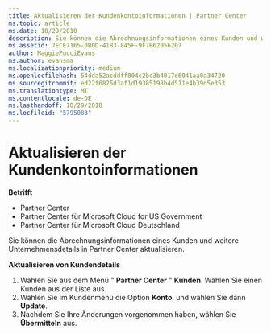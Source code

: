 ```yaml
---
title: Aktualisieren der Kundenkontoinformationen | Partner Center
ms.topic: article
ms.date: 10/29/2018
description: Sie können die Abrechnungsinformationen eines Kunden und weitere Unternehmensdetails in Partner Center aktualisieren.
ms.assetid: 7ECE7165-0B0D-4183-845F-9F7B62056207
author: MaggiePucciEvans
ms.author: evansma
ms.localizationpriority: medium
ms.openlocfilehash: 54dda52acddff804c2bd3b4017d6041aa0a34720
ms.sourcegitcommit: ed22f6825d3af1d19385198b4d511e4b39d5e353
ms.translationtype: MT
ms.contentlocale: de-DE
ms.lasthandoff: 10/29/2018
ms.locfileid: "5795083"
---
```

# <a name="update-customer-account-info"></a>Aktualisieren der Kundenkontoinformationen

**Betrifft**

-  Partner Center
-  Partner Center für Microsoft Cloud for US Government
-  Partner Center für Microsoft Cloud Deutschland

Sie können die Abrechnungsinformationen eines Kunden und weitere Unternehmensdetails in Partner Center aktualisieren.

**Aktualisieren von Kundendetails**

1.  Wählen Sie aus dem Menü " **Partner Center** " **Kunden**. Wählen Sie einen Kunden aus der Liste aus.
2.  Wählen Sie im Kundenmenü die Option **Konto**, und wählen Sie dann **Update**.
3.  Nachdem Sie Ihre Änderungen vorgenommen haben, wählen Sie **Übermitteln** aus.

 

 



